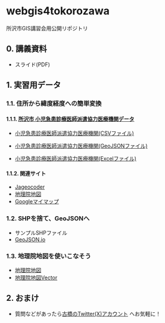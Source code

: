 # webgis4tokorozawa
所沢市GIS講習会用公開リポジトリ

## 0. 講義資料
 * スライド(PDF)

## 1. 実習用データ

### 1.1. 住所から緯度経度への簡単変換
#### 1.1.1. [所沢市 小児急患診療医師派遣協力医療機関データ](https://www.city.tokorozawa.saitama.jp/iryo/kyukyugairainogoannai/syounikyuukansinryou.html)
 * [小児急患診療医師派遣協力医療機関(CSVファイル)](https://github.com/furuhashilab/webgis4tokorozawa/blob/main/data/%E5%B0%8F%E5%85%90%E6%80%A5%E6%82%A3%E8%A8%BA%E7%99%82%E5%8C%BB%E5%B8%AB%E6%B4%BE%E9%81%A3%E5%8D%94%E5%8A%9B%E5%8C%BB%E7%99%82%E6%A9%9F%E9%96%A2.csv)

 * [小児急患診療医師派遣協力医療機関(GeoJSONファイル)](https://github.com/furuhashilab/webgis4tokorozawa/blob/main/data/%E5%B0%8F%E5%85%90%E6%80%A5%E6%82%A3%E8%A8%BA%E7%99%82%E5%8C%BB%E5%B8%AB%E6%B4%BE%E9%81%A3%E5%8D%94%E5%8A%9B%E5%8C%BB%E7%99%82%E6%A9%9F%E9%96%A2.geojson)

 * [小児急患診療医師派遣協力医療機関(Excelファイル)](https://github.com/furuhashilab/webgis4tokorozawa/blob/main/data/%E5%B0%8F%E5%85%90%E6%80%A5%E6%82%A3%E8%A8%BA%E7%99%82%E5%8C%BB%E5%B8%AB%E6%B4%BE%E9%81%A3%E5%8D%94%E5%8A%9B%E5%8C%BB%E7%99%82%E6%A9%9F%E9%96%A2.geojson)


#### 1.1.2. 関連サイト
 * [Jageocoder](https://jageocoder.info-proto.com/)
 * [地理院地図](https://maps.gsi.go.jp/)
 * [Googleマイマップ](https://www.google.com/maps/d/u/0/)

### 1.2. SHPを捨て、GeoJSONへ
 * サンプルSHPファイル
 * [GeoJSON.io](https://geojson.io/)

### 1.3. 地理院地図を使いこなそう
 * [地理院地図](https://maps.gsi.go.jp/)
 * [地理院地図Vector](https://maps.gsi.go.jp/vector/)


## 2. おまけ
 * 質問などがあったら[古橋のTwitter(X)アカウント](https://twitter.com/mapconcierge) へお気軽に！
